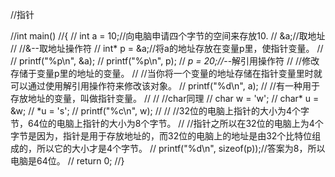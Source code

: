 //指针

//int main()
//{
//	int a = 10;//向电脑申请四个字节的空间来存放10.
//	&a;//取地址
//	//&--取地址操作符
//	int* p = &a;//将a的地址存放在变量p里，使指针变量。
//
//	printf("%p\n", &a);
//	printf("%p\n", p);
//	*p = 20;//*--解引用操作符
//	//修改存储于变量p里的地址的变量。
//	//当你将一个变量的地址存储在指针变量里时就可以通过使用解引用操作符来修改该对象。
//	printf("%d\n", a);
//	//有一种用于存放地址的变量，叫做指针变量。
//
//	//char同理
//	char w = 'w';
//	char* u = &w;
//	*u = 's';
//	printf("%c\n", w);
//
//	//32位的电脑上指针的大小为4个字节，64位的电脑上指针的大小为8个字节。
//	//指针之所以在32位的电脑上为4个字节是因为，指针是用于存放地址的，而32位的电脑上的地址是由32个比特位组成的，所以它的大小才是4个字节。
//	printf("%d\n", sizeof(p));//答案为8，所以电脑是64位。
//	return 0;
//}





